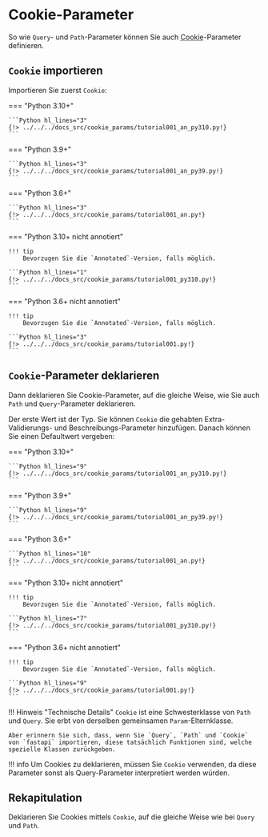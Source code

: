 # Cookie-Parameter

So wie `Query`- und `Path`-Parameter können Sie auch <abbr title='Cookie – "Keks": Mechanismus, der kurze Daten in Textform im Browser des Benutzers speichert und abfragt'>Cookie</abbr>-Parameter definieren.

## `Cookie` importieren

Importieren Sie zuerst `Cookie`:

=== "Python 3.10+"

    ```Python hl_lines="3"
    {!> ../../../docs_src/cookie_params/tutorial001_an_py310.py!}
    ```

=== "Python 3.9+"

    ```Python hl_lines="3"
    {!> ../../../docs_src/cookie_params/tutorial001_an_py39.py!}
    ```

=== "Python 3.6+"

    ```Python hl_lines="3"
    {!> ../../../docs_src/cookie_params/tutorial001_an.py!}
    ```

=== "Python 3.10+ nicht annotiert"

    !!! tip
        Bevorzugen Sie die `Annotated`-Version, falls möglich.

    ```Python hl_lines="1"
    {!> ../../../docs_src/cookie_params/tutorial001_py310.py!}
    ```

=== "Python 3.6+ nicht annotiert"

    !!! tip
        Bevorzugen Sie die `Annotated`-Version, falls möglich.

    ```Python hl_lines="3"
    {!> ../../../docs_src/cookie_params/tutorial001.py!}
    ```

## `Cookie`-Parameter deklarieren

Dann deklarieren Sie Cookie-Parameter, auf die gleiche Weise, wie Sie auch `Path` und `Query`-Parameter deklarieren.

Der erste Wert ist der Typ. Sie können `Cookie` die gehabten Extra-Validierungs- und Beschreibungs-Parameter hinzufügen. Danach können Sie einen Defaultwert vergeben:

=== "Python 3.10+"

    ```Python hl_lines="9"
    {!> ../../../docs_src/cookie_params/tutorial001_an_py310.py!}
    ```

=== "Python 3.9+"

    ```Python hl_lines="9"
    {!> ../../../docs_src/cookie_params/tutorial001_an_py39.py!}
    ```

=== "Python 3.6+"

    ```Python hl_lines="10"
    {!> ../../../docs_src/cookie_params/tutorial001_an.py!}
    ```

=== "Python 3.10+ nicht annotiert"

    !!! tip
        Bevorzugen Sie die `Annotated`-Version, falls möglich.

    ```Python hl_lines="7"
    {!> ../../../docs_src/cookie_params/tutorial001_py310.py!}
    ```

=== "Python 3.6+ nicht annotiert"

    !!! tip
        Bevorzugen Sie die `Annotated`-Version, falls möglich.

    ```Python hl_lines="9"
    {!> ../../../docs_src/cookie_params/tutorial001.py!}
    ```

!!! Hinweis "Technische Details"
    `Cookie` ist eine Schwesterklasse von `Path` und `Query`. Sie erbt von derselben gemeinsamen `Param`-Elternklasse.

    Aber erinnern Sie sich, dass, wenn Sie `Query`, `Path` und `Cookie` von `fastapi` importieren, diese tatsächlich Funktionen sind, welche spezielle Klassen zurückgeben.

!!! info
    Um Cookies zu deklarieren, müssen Sie `Cookie` verwenden, da diese Parameter sonst als Query-Parameter interpretiert werden würden.

## Rekapitulation

Deklarieren Sie Cookies mittels `Cookie`, auf die gleiche Weise wie bei `Query` und `Path`.
